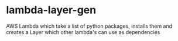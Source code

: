 # lambda-layer-gen
AWS Lambda which take a list of python packages, installs them and creates a Layer which other lambda's can use as dependencies 
